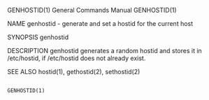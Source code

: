GENHOSTID(1)                                                                               General Commands Manual                                                                               GENHOSTID(1)



NAME
       genhostid - generate and set a hostid for the current host

SYNOPSIS
       genhostid


DESCRIPTION
       genhostid generates a random hostid and stores it in /etc/hostid, if /etc/hostid does not already exist.


SEE ALSO
       hostid(1), gethostid(2), sethostid(2)



                                                                                                                                                                                                 GENHOSTID(1)
